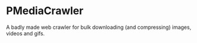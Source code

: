 # PMediaCrawler
A badly made web crawler for bulk downloading (and compressing) images, videos and gifs.
